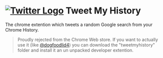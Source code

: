 # [![Twitter Logo](http://i.imgur.com/wWzX9uB.png "Logo Title Text 1")](http://www.twitter.com/ryncmrfrd) Tweet My History
The chrome extention which tweets a random Google search from your Chrome History.

> Proudly rejected from the Chrome Web store. If you want to actually use it (like [@dogfoodlid4](https://twitter.com/dogfoodlid4)) you can download the "tweetmyhistory" folder and install it an un unpacked developer extention.
